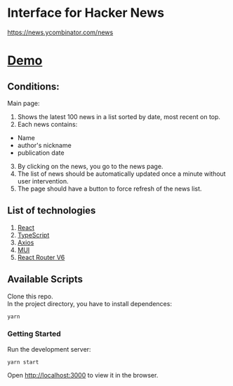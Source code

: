 # Interface for Hacker News 
https://news.ycombinator.com/news

# [Demo]()

## Conditions:
Main page:
1. Shows the latest 100 news in a list sorted by date, most recent on top.
2. Each news contains:
  - Name
  - author's nickname
  - publication date
3. By clicking on the news, you go to the news page.
4. The list of news should be automatically updated once a minute without user intervention.
5. The page should have a button to force refresh of the news list.

## List of technologies

1. [React](https://reactjs.org/)
2. [TypeScript](https://www.typescriptlang.org/docs/)
3. [Axios](https://axios-http.com/docs/intro)
4. [MUI](https://mui.com/)
5. [React Router V6](https://reactrouter.com/en/main)

## Available Scripts

Clone this repo.\
In the project directory, you have to install dependences:

```
yarn
```


### Getting Started


Run the development server:

```
yarn start
```
Open [http://localhost:3000](http://localhost:3000) to view it in the browser.
